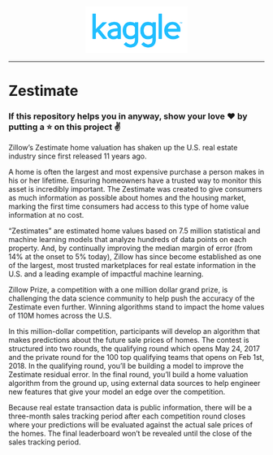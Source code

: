 <p align="center"><img width="40%" src="logo/kaggle2.png" /></p>

--------------------------------------------------------------------------------
# Zestimate

### If this repository helps you in anyway, show your love :heart: by putting a :star: on this project :v:

Zillow’s Zestimate home valuation has shaken up the U.S. real estate industry since first released 11 years ago.

A home is often the largest and most expensive purchase a person makes in his or her lifetime. Ensuring homeowners have a trusted way to 
monitor this asset is incredibly important. The Zestimate was created to give consumers as much information as possible about homes and 
the housing market, marking the first time consumers had access to this type of home value information at no cost.

“Zestimates” are estimated home values based on 7.5 million statistical and machine learning models that analyze hundreds of data points 
on each property. And, by continually improving the median margin of error (from 14% at the onset to 5% today), Zillow has since become 
established as one of the largest, most trusted marketplaces for real estate information in the U.S. and a leading example of impactful 
machine learning.

Zillow Prize, a competition with a one million dollar grand prize, is challenging the data science community to help push the accuracy 
of the Zestimate even further. Winning algorithms stand to impact the home values of 110M homes across the U.S.

In this million-dollar competition, participants will develop an algorithm that makes predictions about the future sale prices of homes. 
The contest is structured into two rounds, the qualifying round which opens May 24, 2017 and the private round for the 100 top qualifying 
teams that opens on Feb 1st, 2018. In the qualifying round, you’ll be building a model to improve the Zestimate residual error. In the 
final round, you’ll build a home valuation algorithm from the ground up, using external data sources to help engineer new features that 
give your model an edge over the competition.

Because real estate transaction data is public information, there will be a three-month sales tracking period after each competition 
round closes where your predictions will be evaluated against the actual sale prices of the homes. The final leaderboard won’t be revealed 
until the close of the sales tracking period.
